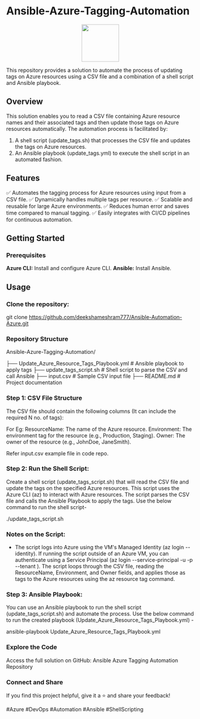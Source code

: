 # Ansible-Azure-Tagging-Automation

<div id="header" align="center">
  <img src="https://i.giphy.com/media/v1.Y2lkPTc5MGI3NjExZ3dqZXA0bjJ5djJ0OXJ4N3JxMTFpYXNrOTJrODJ6bmdidDM5aXYwMSZlcD12MV9pbnRlcm5hbF9naWZfYnlfaWQmY3Q9cw/aIJDrOomj81MQZz2uO/giphy.gif" width="100"/>
</div>

This repository provides a solution to automate the process of updating tags on Azure resources using a CSV file and a combination of a shell script and Ansible playbook.

## Overview
This solution enables you to read a CSV file containing Azure resource names and their associated tags and then update those tags on Azure resources automatically. The automation process is facilitated by:

1. A shell script (update_tags.sh) that processes the CSV file and updates the tags on Azure resources.
2. An Ansible playbook (update_tags.yml) to execute the shell script in an automated fashion.

## Features
✅ Automates the tagging process for Azure resources using input from a CSV file.
✅ Dynamically handles multiple tags per resource.
✅ Scalable and reusable for large Azure environments.
✅ Reduces human error and saves time compared to manual tagging.
✅ Easily integrates with CI/CD pipelines for continuous automation.

## Getting Started

### Prerequisites
**Azure CLI:** Install and configure Azure CLI.
**Ansible:** Install Ansible.

## Usage
### Clone the repository:

git clone https://github.com/deekshameshram777/Ansible-Automation-Azure.git

### Repository Structure
Ansible-Azure-Tagging-Automation/

├── Update_Azure_Resource_Tags_Playbook.yml   # Ansible playbook to apply tags
├── update_tags_script.sh        # Shell script to parse the CSV and call Ansible
├── input.csv             # Sample CSV input file
├── README.md             # Project documentation

### Step 1: CSV File Structure
The CSV file should contain the following columns (It can include the required N no. of tags):

For Eg:
ResourceName: The name of the Azure resource.
Environment: The environment tag for the resource (e.g., Production, Staging).
Owner: The owner of the resource (e.g., JohnDoe, JaneSmith).

Refer input.csv example file in code repo.

### Step 2: Run the Shell Script:

Create a shell script (update_tags_script.sh) that will read the CSV file and update the tags on the specified Azure resources. This script uses the Azure CLI (az) to interact with Azure resources.
The script parses the CSV file and calls the Ansible Playbook to apply the tags. Use the below command to run the shell script-

./update_tags_script.sh

### Notes on the Script:
* The script logs into Azure using the VM's Managed Identity (az login --identity). If running the script outside of an Azure VM, you can authenticate using a Service Principal (az login --service-principal -u <appId> -p <password> --tenant <tenantId>).
The script loops through the CSV file, reading the ResourceName, Environment, and Owner fields, and applies those as tags to the Azure resources using the az resource tag command.



### Step 3: Ansible Playbook:
You can use an Ansible playbook to run the shell script (update_tags_script.sh) and automate the process.
Use the below command to run the created playbook (Update_Azure_Resource_Tags_Playbook.yml) -

ansible-playbook Update_Azure_Resource_Tags_Playbook.yml

### Explore the Code
Access the full solution on GitHub: Ansible Azure Tagging Automation Repository

### Connect and Share
If you find this project helpful, give it a ⭐ and share your feedback!

#Azure #DevOps #Automation #Ansible #ShellScripting

